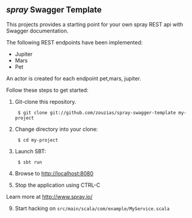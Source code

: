 ## _spray_ Swagger Template

This projects provides a starting point for your own spray REST api with Swagger documentation.

The following REST endpoints have been implemented:

* Jupiter
* Mars
* Pet

An actor is created for each endpoint pet,mars, jupiter.

Follow these steps to get started:

1. Git-clone this repository.

        $ git clone git://github.com/zouzias/spray-swagger-template my-project

2. Change directory into your clone:

        $ cd my-project

3. Launch SBT:

        $ sbt run
        
4. Browse to [http://localhost:8080](http://localhost:8080/)

5. Stop the application using CTRL-C


Learn more at http://www.spray.io/

9. Start hacking on `src/main/scala/com/example/MyService.scala`
